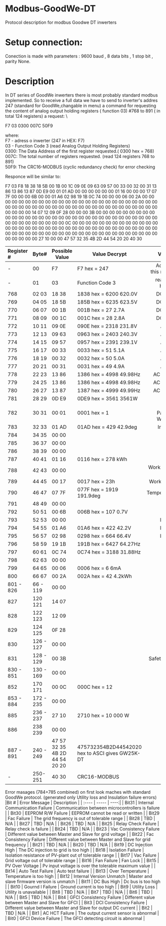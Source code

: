 # Modbus-GoodWe-DT
Protocol description for modbus Goodwe DT inwerters


# Setup connection:
Conection is made with parameters : 9600 baud , 8 data bits , 1 stop bit , parity None.

# Description
In DT series of GoodWe inwerters there is most probably standard modbus implemented. So to receive a full data we have to send to inverter's addres 247 (standard for GoodWe,changable in menu) a command for requesting the content of analog output holding registers ( function 03)  #768  to 891 ( in total 124 registers) a request: \

F7 03 0300 007C 50F9

where: \
F7 - adress o inwerter (247 in HEX: F7) \
03 - Function Code 3 (read Analog Output Holding Registers) \
0300: The Data Address of the first register requested.( 0300 hex = 768)\
007C: The total number of registers requested. (read 124 registers 768 to 891) \
50F9: The CRC16-MODBUS  (cyclic redundancy check) for error checking 

Responce will be similar to:

F7 03 F8 18 38 18 5B 00 1B 00 1C 09 0E 09 63 09 57 00 33 00 32 00 31 13 86 13 86 13 87 0D E9 00 01 01 AD 00 00 00 00 00 00 01 16 00 00 00 17 07 7F 00 00 00 6B 00 00 01 A6 02 98 19 1B 0C 74 00 00 00 06 00 2A 00 00 00 00 00 00 00 00 00 00 00 00 00 00 00 00 00 00 00 00 00 00 00 00 00 00 00 00 00 00 00 00 00 00 00 00 00 00 00 00 00 00 00 00 00 00 00 00 00 00 00 00 14 07 12 09 0F 28 00 00 00 3B 00 00 00 00 00 00 00 00 00 00 00 00 00 00 00 00 00 00 00 00 00 00 00 00 00 00 00 00 00 00 00 00 00 00 00 00 00 00 00 00 00 0C 00 00 00 00 00 00 00 00 00 00 00 00 00 00 00 00 00 00 00 00 00 00 00 00 00 00 00 00 00 00 00 00 00 00 00 00 00 00 00 00 00 00 00 00 00 00 00 00 00 00 00 00 00 00 00 00 00 00 00 00 00 00 00 00 27 10 00 00 47 57 32 35 4B 2D 44 54 20 20 40 30
 

|Register # | Byte# | Possible Value | Value Decrypt | Value Description |
| :---- | ----- | ----- |----- | ----:|
| - | 00 | F7 | F7 hex = 247  | Addres from where this responce recived  |
| - | 01 | 03 | Function Code 3 | read Analog Output Holding Registers |
| 768 | 02 03 | 18 38 | 1838 hex = 6200  620.0V | DC Voltage on PV1 |
| 769 | 04 05 | 18 5B | 185B hex = 6235  623.5V | DC Voltage on PV2 |
| 770 | 06 07 | 00 1B | 001B hex = 27  2.7A | DC Current on PV1 |
| 771 | 08 09 | 00 1C | 001C hex = 28  2.8A | DC Current on PV2 |
| 772 | 10 11 | 09 0E | 090E hex = 2318  231.8V | AC Voltage on L1 |
| 773 | 12 13 | 09 63 | 0963 hex = 2403  240.3V | AC Voltage on L2 |
| 774 | 14 15 | 09 57 | 0957 hex = 2391  239.1V | AC Voltage on L3 |
| 775 | 16 17 | 00 33 | 0033 hex = 51  5.1A | AC Current on L1 |
| 776 | 18 19 | 00 32 | 0032 hex = 50  5.0A | AC Current on L2 |
| 777 | 20 21 | 00 31 | 0031 hex = 49  4.9A | AC Current on L3 |
| 778 | 22 23 | 13 86 | 1386 hex = 4998 49.98Hz | AC Frequency on L1 |
| 779 | 24 25 | 13 86 | 1386 hex = 4998 49.98Hz | AC Frequency on L2 |
| 780 | 26 27 | 13 87 | 1387 hex = 4999 49.99Hz | AC Frequency on L3 |
| 781 | 28 29 | 0D E9 | 0DE9 hex = 3561 3561W | Actual Power |
| 782 | 30 31 | 00 01 | 0001 hex = 1 | Status ;0-Pause/Waiting , 1-Working , 2 - Error |
| 783 | 32 33 | 01 AD | 01AD hex = 429 42.9deg | Inner Temperature |
| 784 | 34 35 | 00 00 |  | Error Message H |
| 785 | 36 37 | 00 00 |  | Error Message L |
| 786 | 38 39 | 00 00 |  | Energy Total H ? |
| 787 | 40 41 | 01 16 | 0116 hex = 278 kWh  | Energy Total L |
| 788 | 42 43 | 00 00 |  | Working Hours Total H ? |
| 789 | 44 45 | 00 17 | 0017 hex = 23h  | Working Hours Total L |
| 790 | 46 47 | 07 7F | 077F hex = 1919 191.9deg  | TemperatureFaultValue |
| 791 | 48 49 | 00 00 |  | PV1FaultVault |
| 792 | 50 51 | 00 6B | 006B hex = 107 0.7V  | PV2FaultVault |
| 793 | 52 53 | 00 00 |  | Line1VFaultValue |
| 794 | 54 55 | 01 A6 | 01A6 hex = 422 42.2V | Line2VFaultValue |
| 795 | 56 57 | 02 98 | 0298 hex = 664 66.4V | Line3VFaultValue |
| 796 | 58 59 | 19 1B | 191B hex = 6427 64.27Hz | Line1FFaultValue |
| 797 | 60 61 | 0C 74 | 0C74 hex = 3188 31.88Hz | Line2FFaultValue |
| 798 | 62 63 | 00 00 |  | Line3FFaultValue |
| 799 | 64 65 | 00 06 | 0006 hex = 6 6mA | GFC1FaultValue |
| 800 | 66 67 | 00 2A | 002A hex = 42 4.2kWh | Energy Today |
| 801 - 826 | 66 - 119 | 00 00 | | 0 bytes |
| 827 | 120 121 | 14 07 |  | Date ?|
| 828 | 122 123 | 12 09 |  | Time ?|
| 829 | 124 125 | 0F 28 |  | Time ?|
| 830 | 126 - 127 | 00 00 | | 0 bytes |
| 831 | 128 - 129 | 00 3B | | Safety Country code ? |
| 830 - 851 | 130 - 169 | 00 00 | | 0 bytes |
| 852 | 170 171 | 00 0C | 000C hex = 12 | ? |
| 853 - 884 |172 - 235 | 00 00 | | 0 bytes|
| 885 | 236 - 237 | 27 10 | 2710 hex = 10 000 W | Inverter power |
| 886 |238 239 | 00 00 | | 0 bytes|
|887 - 891| 240 - 249 | 47 57 32 35 4B 2D 44 54 20 20 | 475732354B2D44542020 hex to ASCI gives GW25K-DT | Model name |
| - | 250-251| 40 30 | CRC16-MODBUS |

Error masages (784+785 combined) on first look maches with standard GoodWe protocol. (generated  only  Utility loss and Insulation failure errors)
|Bit # | Error Message |  Description |
| :---- | ----- | ----:|
| Bit31 | Internal Communication Failure | Communication between microcontrollers is failure  |
| Bit30 | EEPROM R/W Failure | EEPROM cannot be read or written |
| Bit29 | Fac Failure | The grid frequency is out of tolerable range |
| Bit28 | TBD | N/A |
| Bit27 | TBD | N/A |
| Bit26 | TBD | N/A |
| Bit25 | Relay Check Failure | Relay check is failure |
| Bit24 | TBD | N/A |
| Bit23 | Vac Consistency Failure | Different value between Master and Slave for grid voltage |
| Bit22 | Fac Consistency Failure | Different value between Master and Slave for grid frequency |
| Bit21 | TBD | N/A |
| Bit20 | TBD | N/A |
| Bit19 | DC Injection High | The DC injection to grid is too high  |
| Bit18 | Isolation Failure | Isolation resistance of PV-plant out of tolerable range |
| Bit17 | Vac Failure | Grid voltage out of tolerable range  |
| Bit16 | Fan Failure | Fan Lock |
| Bit15 | PV Over Voltage | Pv input voltage is over the tolerable maximum value |
| Bit14 | Auto Test Failure | Auto test failure |
| Bit13 | Over Temperature | Temperature is too high |
| Bit12 | Internal Version Unmatch | Master and slave firmware version is unmatch |
| Bit11 | DC Bus High | Dc bus is too high |
| Bit10 | Gournd I Failure | Ground current is too high |
| Bit9 | Utility Loss | Utility is unavailable |
| Bit8 | TBD | N/A |
| Bit7 | TBD | N/A |
| Bit6 | TBD | N/A |
| Bit5 | TBD | N/A |
| Bit4 | GFCI Consistency Failure | Different value between Master and Slave for GFCI |
| Bit3 | DCI Consistency Failure | Different value between Master and Slave for output DC current |
| Bit2 | TBD | N/A |
| Bit1 | AC HCT Failure | The output current sensor is abnormal |
| Bit0 | GFCI Device Failure | The GFCI detecting circuit is abnormal |
